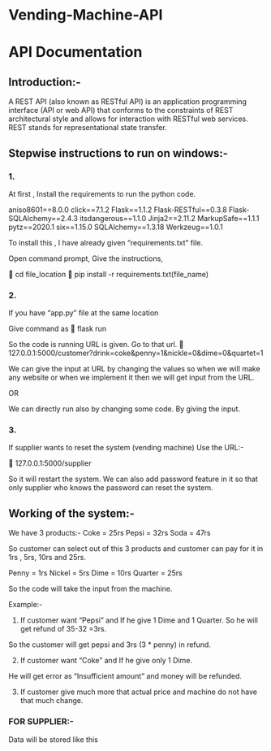 # Vending-Machine-API
# API Documentation

## Introduction:- 
A REST API (also known as RESTful API) is an application programming interface (API or web API) that conforms to the constraints of REST architectural style and allows for interaction with RESTful web services. REST stands for representational state transfer.

## Stepwise instructions to run on windows:-

### 1.	
At first , Install the requirements to run the python code.

aniso8601==8.0.0
click==7.1.2
Flask==1.1.2
Flask-RESTful==0.3.8
Flask-SQLAlchemy==2.4.3
itsdangerous==1.1.0
Jinja2==2.11.2
MarkupSafe==1.1.1
pytz==2020.1
six==1.15.0
SQLAlchemy==1.3.18
Werkzeug==1.0.1

To install this , I have already given “requirements.txt” file.

Open command prompt,
Give the instructions,

	    cd file_location 
	    pip install -r requirements.txt(file_name)

 


### 2.	
If you have “app.py” file at the same location

Give command as
	flask run
 
So the code is running
URL is given. Go to that url.
	127.0.0.1:5000/customer?drink=coke&penny=1&nickle=0&dime=0&quartet=1

 
We can give the input at URL  by changing the values so when we will make any website or when we implement it then we will get input from the URL.

 

OR

We can directly run also by changing some code. By giving the input.

 


### 3.	
If supplier wants to reset the system (vending machine)
Use the URL:-

	127.0.0.1:5000/supplier

 

So it will restart the system.
We can also add password feature in it so that only supplier who knows the password can reset the system.




## Working of the system:- 

We have 3 products:- 
Coke = 25rs 
Pepsi = 32rs 
Soda  = 47rs

So customer can select out of this 3 products and customer can pay for it in 1rs , 5rs, 10rs and 25rs.

Penny = 1rs
Nickel = 5rs 
Dime = 10rs 
Quarter = 25rs

So the code will take the input from the machine.

Example:- 
1.	If customer want “Pepsi” and If he give 1 Dime and 1 Quarter.
So he will get refund of 35-32 =3rs.

  
 So the customer will get pepsi and 3rs (3 * penny) in refund.


2.	If customer want “Coke” and If he give only 1 Dime.

 
He will get error as “Insufficient amount” and money will be refunded.

3.	If customer give much more that actual price and machine do not have that much change.

 
### FOR SUPPLIER:-
 
Data will be stored like this
